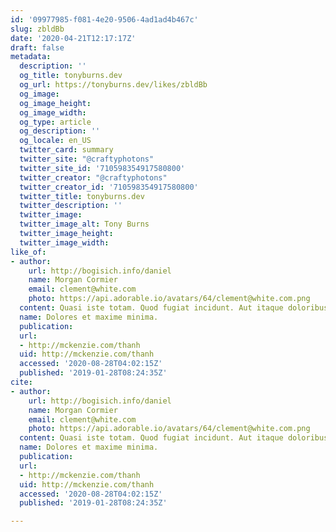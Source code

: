 ```yaml
---
id: '09977985-f081-4e20-9506-4ad1ad4b467c'
slug: zbldBb
date: '2020-04-21T12:17:17Z'
draft: false
metadata:
  description: ''
  og_title: tonyburns.dev
  og_url: https://tonyburns.dev/likes/zbldBb
  og_image: 
  og_image_height: 
  og_image_width: 
  og_type: article
  og_description: ''
  og_locale: en_US
  twitter_card: summary
  twitter_site: "@craftyphotons"
  twitter_site_id: '710598354917580800'
  twitter_creator: "@craftyphotons"
  twitter_creator_id: '710598354917580800'
  twitter_title: tonyburns.dev
  twitter_description: ''
  twitter_image: 
  twitter_image_alt: Tony Burns
  twitter_image_height: 
  twitter_image_width: 
like_of:
- author:
    url: http://bogisich.info/daniel
    name: Morgan Cormier
    email: clement@white.com
    photo: https://api.adorable.io/avatars/64/clement@white.com.png
  content: Quasi iste totam. Quod fugiat incidunt. Aut itaque doloribus.
  name: Dolores et maxime minima.
  publication: 
  url:
  - http://mckenzie.com/thanh
  uid: http://mckenzie.com/thanh
  accessed: '2020-08-28T04:02:15Z'
  published: '2019-01-28T08:24:35Z'
cite:
- author:
    url: http://bogisich.info/daniel
    name: Morgan Cormier
    email: clement@white.com
    photo: https://api.adorable.io/avatars/64/clement@white.com.png
  content: Quasi iste totam. Quod fugiat incidunt. Aut itaque doloribus.
  name: Dolores et maxime minima.
  publication: 
  url:
  - http://mckenzie.com/thanh
  uid: http://mckenzie.com/thanh
  accessed: '2020-08-28T04:02:15Z'
  published: '2019-01-28T08:24:35Z'

---
```



